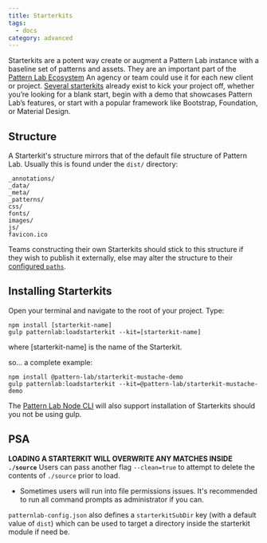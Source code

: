 ```yaml
---
title: Starterkits
tags:
  - docs
category: advanced
---
```


Starterkits are a potent way create or augment a Pattern Lab instance with a baseline set of patterns and assets. They are an important part of the [Pattern Lab Ecosystem](/docs/advanced-ecosystem-overview.html) An agency or team could use it for each new client or project. [Several starterkits](https://github.com/pattern-lab?utf8=%E2%9C%93&q=starterkit&type=&language=) already exist to kick your project off, whether you’re looking for a blank start, begin with a demo that showcases Pattern Lab’s features, or start with a popular framework like Bootstrap, Foundation, or Material Design.

## Structure

A Starterkit's structure mirrors that of the default file structure of Pattern Lab. Usually this is found under the `dist/` directory:

```
_annotations/
_data/
_meta/
_patterns/
css/
fonts/
images/
js/
favicon.ico
```

Teams constructing their own Starterkits should stick to this structure if they wish to publish it externally, else may alter the structure to their [configured `paths`](/docs/advanced-config-options.html#node).

## Installing Starterkits

Open your terminal and navigate to the root of your project. Type:

```
npm install [starterkit-name]
gulp patternlab:loadstarterkit --kit=[starterkit-name]
```

where [starterkit-name] is the name of the Starterkit.

so... a complete example:

```
npm install @pattern-lab/starterkit-mustache-demo
gulp patternlab:loadstarterkit --kit=@pattern-lab/starterkit-mustache-demo
```

The [Pattern Lab Node CLI](https://github.com/pattern-lab/patternlab-node/tree/master/packages/cli) will also support installation of Starterkits should you not be using gulp.

## PSA

**LOADING A STARTERKIT WILL OVERWRITE ANY MATCHES INSIDE `./source`** Users can pass another flag `--clean=true` to attempt to delete the contents of `./source` prior to load.

- Sometimes users will run into file permissions issues. It's recommended to run all command prompts as administrator if you can.

`patternlab-config.json` also defines a `starterkitSubDir` key (with a default value of `dist`) which can be used to target a directory inside the starterkit module if need be.


